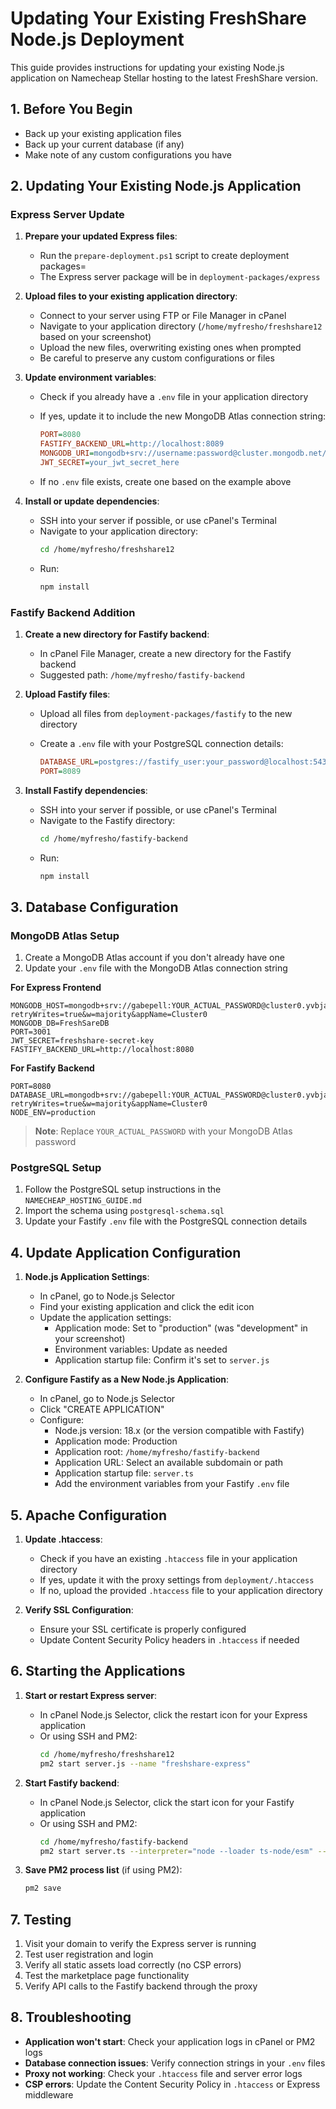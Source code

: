 # Updating Your Existing FreshShare Node.js Deployment

This guide provides instructions for updating your existing Node.js application on Namecheap Stellar hosting to the latest FreshShare version.

## 1. Before You Begin

- Back up your existing application files
- Back up your current database (if any)
- Make note of any custom configurations you have

## 2. Updating Your Existing Node.js Application

### Express Server Update

1. **Prepare your updated Express files**:
   - Run the `prepare-deployment.ps1` script to create deployment packages=
   - The Express server package will be in `deployment-packages/express`

2. **Upload files to your existing application directory**:
   - Connect to your server using FTP or File Manager in cPanel
   - Navigate to your application directory (`/home/myfresho/freshshare12` based on your screenshot)
   - Upload the new files, overwriting existing ones when prompted
   - Be careful to preserve any custom configurations or files

3. **Update environment variables**:
   - Check if you already have a `.env` file in your application directory
   - If yes, update it to include the new MongoDB Atlas connection string:
     
     ```ini
     PORT=8080
     FASTIFY_BACKEND_URL=http://localhost:8089
     MONGODB_URI=mongodb+srv://username:password@cluster.mongodb.net/freshshare_db
     JWT_SECRET=your_jwt_secret_here
     ```
     
   - If no `.env` file exists, create one based on the example above

4. **Install or update dependencies**:
   - SSH into your server if possible, or use cPanel's Terminal
   - Navigate to your application directory:
     ```bash
     cd /home/myfresho/freshshare12
     ```
   - Run:
     ```bash
     npm install
     ```

### Fastify Backend Addition

1. **Create a new directory for Fastify backend**:
   - In cPanel File Manager, create a new directory for the Fastify backend
   - Suggested path: `/home/myfresho/fastify-backend`

2. **Upload Fastify files**:
   - Upload all files from `deployment-packages/fastify` to the new directory
   - Create a `.env` file with your PostgreSQL connection details:
     
     ```ini
     DATABASE_URL=postgres://fastify_user:your_password@localhost:5432/freshshare
     PORT=8089
     ```
     
3. **Install Fastify dependencies**:
   - SSH into your server if possible, or use cPanel's Terminal
   - Navigate to the Fastify directory:
     ```bash
     cd /home/myfresho/fastify-backend
     ```
   - Run:
     ```bash
     npm install
     ```

## 3. Database Configuration

### MongoDB Atlas Setup

1. Create a MongoDB Atlas account if you don't already have one
2. Update your `.env` file with the MongoDB Atlas connection string

**For Express Frontend**

```
MONGODB_HOST=mongodb+srv://gabepell:YOUR_ACTUAL_PASSWORD@cluster0.yvbja.mongodb.net/?retryWrites=true&w=majority&appName=Cluster0
MONGODB_DB=FreshSareDB
PORT=3001
JWT_SECRET=freshshare-secret-key
FASTIFY_BACKEND_URL=http://localhost:8080
```

**For Fastify Backend**

```
PORT=8080
DATABASE_URL=mongodb+srv://gabepell:YOUR_ACTUAL_PASSWORD@cluster0.yvbja.mongodb.net/FreshSareDB?retryWrites=true&w=majority&appName=Cluster0
NODE_ENV=production
```

> **Note**: Replace `YOUR_ACTUAL_PASSWORD` with your MongoDB Atlas password

### PostgreSQL Setup

1. Follow the PostgreSQL setup instructions in the `NAMECHEAP_HOSTING_GUIDE.md`
2. Import the schema using `postgresql-schema.sql`
3. Update your Fastify `.env` file with the PostgreSQL connection details

## 4. Update Application Configuration

1. **Node.js Application Settings**:
   - In cPanel, go to Node.js Selector
   - Find your existing application and click the edit icon
   - Update the application settings:
     - Application mode: Set to "production" (was "development" in your screenshot)
     - Environment variables: Update as needed
     - Application startup file: Confirm it's set to `server.js`

2. **Configure Fastify as a New Node.js Application**:
   - In cPanel, go to Node.js Selector
   - Click "CREATE APPLICATION"
   - Configure:
     - Node.js version: 18.x (or the version compatible with Fastify)
     - Application mode: Production
     - Application root: `/home/myfresho/fastify-backend`
     - Application URL: Select an available subdomain or path
     - Application startup file: `server.ts`
     - Add the environment variables from your Fastify `.env` file

## 5. Apache Configuration

1. **Update .htaccess**:
   - Check if you have an existing `.htaccess` file in your application directory
   - If yes, update it with the proxy settings from `deployment/.htaccess`
   - If no, upload the provided `.htaccess` file to your application directory

2. **Verify SSL Configuration**:
   - Ensure your SSL certificate is properly configured
   - Update Content Security Policy headers in `.htaccess` if needed

## 6. Starting the Applications

1. **Start or restart Express server**:
   - In cPanel Node.js Selector, click the restart icon for your Express application
   - Or using SSH and PM2:
     ```bash
     cd /home/myfresho/freshshare12
     pm2 start server.js --name "freshshare-express"
     ```

2. **Start Fastify backend**:
   - In cPanel Node.js Selector, click the start icon for your Fastify application
   - Or using SSH and PM2:
     ```bash
     cd /home/myfresho/fastify-backend
     pm2 start server.ts --interpreter="node --loader ts-node/esm" --name "freshshare-fastify"
     ```

3. **Save PM2 process list** (if using PM2):
   ```bash
   pm2 save
   ```

## 7. Testing

1. Visit your domain to verify the Express server is running
2. Test user registration and login
3. Verify all static assets load correctly (no CSP errors)
4. Test the marketplace page functionality
5. Verify API calls to the Fastify backend through the proxy

## 8. Troubleshooting

- **Application won't start**: Check your application logs in cPanel or PM2 logs
- **Database connection issues**: Verify connection strings in your `.env` files
- **Proxy not working**: Check your `.htaccess` file and server error logs
- **CSP errors**: Update the Content Security Policy in `.htaccess` or Express middleware
